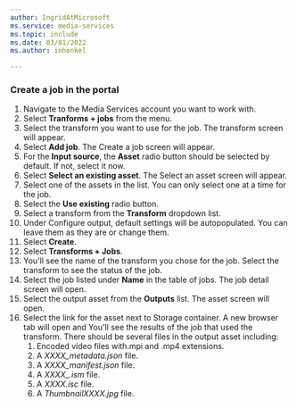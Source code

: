 ```yaml
---
author: IngridAtMicrosoft
ms.service: media-services 
ms.topic: include
ms.date: 03/01/2022
ms.author: inhenkel

---
```


### Create a job in the portal

1. Navigate to the Media Services account you want to work with.
1. Select **Tranforms + jobs** from the menu.
1. Select the transform you want to use for the job. The transform screen will appear.
1. Select **Add job**. The Create a job screen will appear.
1. For the **Input source**, the **Asset** radio button should be selected by default.  If not, select it now.
1. Select **Select an existing asset**. The Select an asset screen will appear.
1. Select one of the assets in the list. You can only select one at a time for the job.
1. Select the **Use existing** radio button.
1. Select a transform from the **Transform** dropdown list.
1. Under Configure output, default settings will be autopopulated. You can leave them as they are or change them.
1. Select **Create**.
1. Select **Transforms + Jobs**.
1. You'll see the name of the transform you chose for the job. Select the transform to see the status of the job.
1. Select the job listed under **Name** in the table of jobs. The job detail screen will open.
1. Select the output asset from the **Outputs** list. The asset screen will open.
1. Select the link for the asset next to Storage container.  A new browser tab will open and You'll see the results of the job that used the transform.  There should be several files in the output asset including:
    1. Encoded video files with.mpi and .mp4 extensions.
    1. A *XXXX_metadata.json* file.
    1. A *XXXX_manifest.json* file.
    1. A *XXXX_.ism* file.
    1. A *XXXX.isc* file.
    1. A *ThumbnailXXXX.jpg* file.
